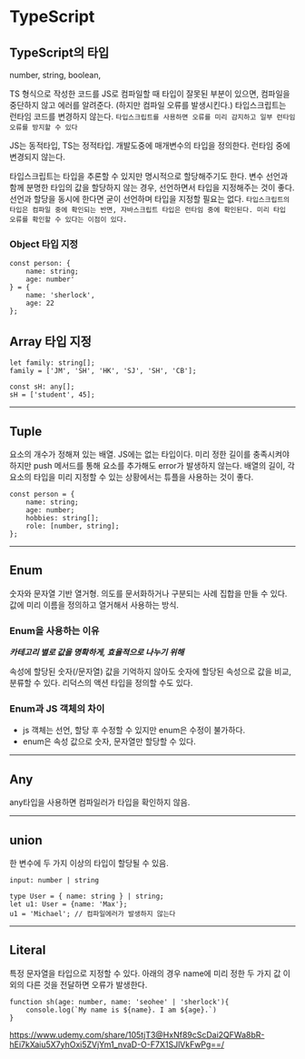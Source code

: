 # TypeScript

## TypeScript의 타입

number, string, boolean,

TS 형식으로 작성한 코드를 JS로 컴파일할 때 타입이 잘못된 부분이 있으면, 컴파일을 중단하지 않고 에러를 알려준다. (하지만 컴파일 오류를 발생시킨다.) 타입스크립트는 런타임 코드를 변경하지 않는다.
`타입스크립트를 사용하면 오류를 미리 감지하고 일부 런타임 오류를 방지할 수 있다`

JS는 동적타입, TS는 정적타입. 개발도중에 매개변수의 타입을 정의한다. 런타임 중에 변경되지 않는다.

타입스크립트는 타입을 추론할 수 있지만 명시적으로 할당해주기도 한다.
변수 선언과 함께 분명한 타입의 값을 할당하지 않는 경우, 선언하면서 타입을 지정해주는 것이 좋다. 선언과 할당을 동시에 한다면 굳이 선언하며 타입을 지정할 필요는 없다.
`타입스크립트의 타입은 컴파일 중에 확인되는 반면, 자바스크립트 타입은 런타임 중에 확인된다. 미리 타입 오류를 확인할 수 있다는 이점이 있다.`

### Object 타입 지정

```
const person: {
    name: string;
    age: number'
} = {
    name: 'sherlock',
    age: 22
};
```

## Array 타입 지정

```
let family: string[];
family = ['JM', 'SH', 'HK', 'SJ', 'SH', 'CB'];
```

```
const sH: any[];
sH = ['student', 45];
```

---

## Tuple

요소의 개수가 정해져 있는 배열. JS에는 없는 타입이다. 미리 정한 길이를 충족시켜야 하지만 push 메서드를 통해 요소를 추가해도 error가 발생하지 않는다. 배열의 길이, 각 요소의 타입을 미리 지정할 수 있는 상황에서는 튜플을 사용하는 것이 좋다.

```
const person = {
    name: string;
    age: number;
    hobbies: string[];
    role: [number, string];
};
```

---

## Enum

숫자와 문자열 기반 열거형. 의도를 문서화하거나 구분되는 사례 집합을 만들 수 있다.
값에 미리 이름을 정의하고 열거해서 사용하는 방식.

### **Enum을 사용하는 이유**

**_카테고리 별로 값을 명확하게, 효율적으로 나누기 위해_**

속성에 할당된 숫자(/문자열) 값을 기억하지 않아도 숫자에 할당된 속성으로 값을 비교, 분류할 수 있다. 리덕스의 액션 타입을 정의할 수도 있다.

### Enum과 JS 객체의 차이

- js 객체는 선언, 할당 후 수정할 수 있지만 enum은 수정이 불가하다.
- enum은 속성 값으로 숫자, 문자열만 할당할 수 있다.

---

## Any

any타입을 사용하면 컴파일러가 타입을 확인하지 않음.

---

## union

한 변수에 두 가지 이상의 타입이 할당될 수 있음.

```
input: number | string
```

```
type User = { name: string } | string;
let u1: User = {name: 'Max'};
u1 = 'Michael'; // 컴파일에러가 발생하지 않는다
```

---

## Literal

특정 문자열을 타입으로 지정할 수 있다. 아래의 경우 name에 미리 정한 두 가지 값 이외의 다른 것을 전달하면 오류가 발생한다.

```
function sh(age: number, name: 'seohee' | 'sherlock'){
    console.log(`My name is ${name}. I am ${age}.`)
}
```

https://www.udemy.com/share/105tjT3@HxNf89cScDai2QFWa8bR-hEi7kXaiu5X7yhOxi5ZVjYm1_nvaD-O-F7X1SJlVkFwPg==/
